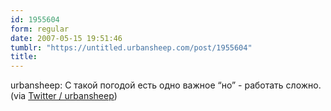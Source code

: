 ```yaml
---
id: 1955604
form: regular
date: 2007-05-15 19:51:46
tumblr: "https://untitled.urbansheep.com/post/1955604"
title:
---
```


<p>urbansheep: С такой погодой есть одно важное &ldquo;но&rdquo; - работать сложно. (via <a href="http://twitter.com/urbansheep/statuses/65036062">Twitter / urbansheep</a>)</p>

